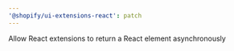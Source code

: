 ```yaml
---
'@shopify/ui-extensions-react': patch
---
```


Allow React extensions to return a React element asynchronously

